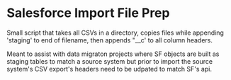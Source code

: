 # Salesforce Import File Prep

Small script that takes all CSVs in a directory, copies files while appending 'staging' to end of filename, then appends "__c' to all column headers. 

Meant to assist with data migraton projects where SF objects are built as staging tables to match a source system but prior to import the source system's CSV export's headers need to be udpated to match SF's api.
